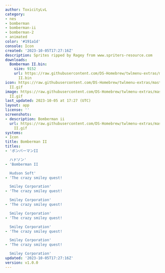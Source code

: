 ```yaml
---
author: ToxicityLvL
category:
- nes
- bomberman
- bomberman-ii
- bomberman-2
- animated
color: '#191a1d'
console: Icon
created: '2023-10-05T17:27:16Z'
description: Sprites ripped by Ragey from www.spriters-resource.com
downloads:
  Bomberman II.bin:
    size: 9152
    url: https://raw.githubusercontent.com/DS-Homebrew/twlmenu-extras/master/_nds/TWiLightMenu/icons/Bomberman
      II.bin
icon: https://raw.githubusercontent.com/DS-Homebrew/twlmenu-extras/master/_nds/TWiLightMenu/icons/gif/Bomberman
  II.gif
image: https://raw.githubusercontent.com/DS-Homebrew/twlmenu-extras/master/_nds/TWiLightMenu/icons/gif/Bomberman
  II.gif
last_updated: 2023-10-05 at 17:27 (UTC)
layout: app
license: ''
screenshots:
- description: Bomberman ii
  url: https://raw.githubusercontent.com/DS-Homebrew/twlmenu-extras/master/_nds/TWiLightMenu/icons/gif/Bomberman
    II.gif
systems:
- Icon
title: Bomberman II
titles:
- 'ボンバーマンII

  ハドソン'
- 'Bomberman II

  Hudson Soft'
- 'The crazy smiley quest!

  Smiley Corporation'
- 'The crazy smiley quest!

  Smiley Corporation'
- 'The crazy smiley quest!

  Smiley Corporation'
- 'The crazy smiley quest!

  Smiley Corporation'
- 'The crazy smiley quest!

  Smiley Corporation'
- 'The crazy smiley quest!

  Smiley Corporation'
updated: '2023-10-05T17:27:16Z'
version: v1.0.0
---
```

